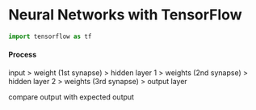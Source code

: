 # Neural Networks with TensorFlow

```python
import tensorflow as tf
```
#### Process
input > weight (1st synapse) > hidden layer 1 > weights (2nd synapse) > hidden layer 2 > weights (3rd synapse) > output layer

compare  output with expected output
